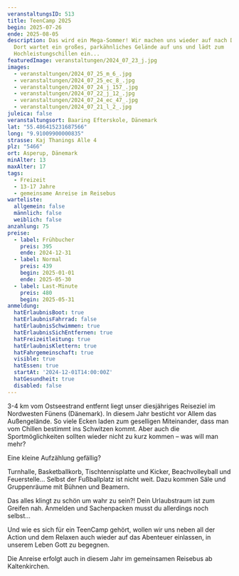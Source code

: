 ```yaml
---
veranstaltungsID: 513
title: TeenCamp 2025
begin: 2025-07-26
ende: 2025-08-05
description: Das wird ein Mega-Sommer! Wir machen uns wieder auf nach Dänemark.
  Dort wartet ein großes, parkähnliches Gelände auf uns und lädt zum
  Hochleistungschillen ein...
featuredImage: veranstaltungen/2024_07_23_j.jpg
images:
  - veranstaltungen/2024_07_25_m_6_.jpg
  - veranstaltungen/2024_07_25_ec_8_.jpg
  - veranstaltungen/2024_07_24_j_157_.jpg
  - veranstaltungen/2024_07_22_j_12_.jpg
  - veranstaltungen/2024_07_24_ec_47_.jpg
  - veranstaltungen/2024_07_21_l_2_.jpg
juleica: false
veranstaltungsort: Baaring Efterskole, Dänemark
lat: "55.486415231687566"
long: "9.91009900000835"
strasse: Kaj Thanings Alle 4
plz: "5466"
ort: Asperup, Dänemark
minAlter: 13
maxAlter: 17
tags:
  - Freizeit
  - 13-17 Jahre
  - gemeinsame Anreise im Reisebus
warteliste:
  allgemein: false
  männlich: false
  weiblich: false
anzahlung: 75
preise:
  - label: Frühbucher
    preis: 395
    ende: 2024-12-31
  - label: Normal
    preis: 439
    begin: 2025-01-01
    ende: 2025-05-30
  - label: Last-Minute
    preis: 480
    begin: 2025-05-31
anmeldung:
  hatErlaubnisBoot: true
  hatErlaubnisFahrrad: false
  hatErlaubnisSchwimmen: true
  hatErlaubnisSichEntfernen: true
  hatFreizeitleitung: true
  hatErlaubnisKlettern: true
  hatFahrgemeinschaft: true
  visible: true
  hatEssen: true
  startAt: '2024-12-01T14:00:00Z'
  hatGesundheit: true
  disabled: false
---
```

3-4 km vom Ostseestrand entfernt liegt unser diesjähriges Reiseziel im Nordwesten Fünens (Dänemark). In diesem Jahr besticht vor Allem das Außengelände. So viele Ecken laden zum geselligen Miteinander, dass man vom Chillen bestimmt ins Schwitzen kommt. Aber auch die Sportmöglichkeiten sollten wieder nicht zu kurz kommen – was will man mehr?

Eine kleine Aufzählung gefällig?

Turnhalle, Basketballkorb, Tischtennisplatte und Kicker, Beachvolleyball und Feuerstelle... Selbst der Fußballplatz ist nicht weit. Dazu kommen Säle und Gruppenräume mit Bühnen und Beamern.

Das alles klingt zu schön um wahr zu sein?! Dein Urlaubstraum ist zum Greifen nah. Anmelden und Sachenpacken musst du allerdings noch selbst…

Und wie es sich für ein TeenCamp gehört, wollen wir uns neben all der Action und dem Relaxen auch wieder auf das Abenteuer einlassen, in unserem Leben Gott zu begegnen.

Die Anreise erfolgt auch in diesem Jahr im gemeinsamen Reisebus ab Kaltenkirchen.
